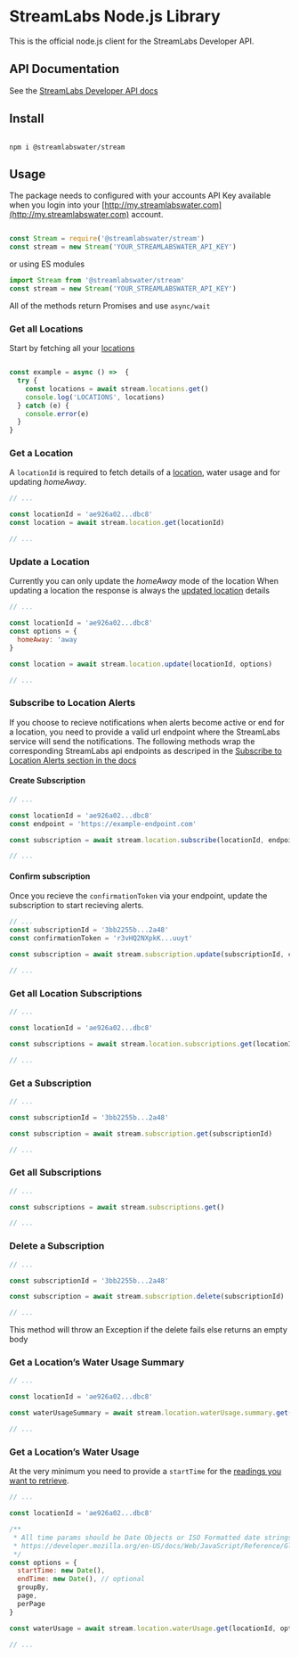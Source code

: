 # StreamLabs Node.js Library

This is the official node.js client for the StreamLabs Developer API.

## API Documentation

See the [StreamLabs Developer API docs](https://developer.streamlabswater.com/docs/index.html)

## Install


```shell

npm i @streamlabswater/stream

```

## Usage

The package needs to configured with your accounts API Key available when you  login into your [http://my.streamlabswater.com](http://my.streamlabswater.com) account.

```javascript

const Stream = require('@streamlabswater/stream')
const stream = new Stream('YOUR_STREAMLABSWATER_API_KEY')

```

or using ES modules 
```javascript
import Stream from '@streamlabswater/stream'
const stream = new Stream('YOUR_STREAMLABSWATER_API_KEY')
```


All of the methods return Promises and use `async/wait`

### Get all Locations
Start by fetching all your [locations](https://developer.streamlabswater.com/docs/get-all-locations.html)

```javascript

const example = async () =>  {
  try {
    const locations = await stream.locations.get()
    console.log('LOCATIONS', locations)
  } catch (e) {
    console.error(e)
  }
}
```

### Get a Location
A `locationId` is required to fetch details of a [location](https://developer.streamlabswater.com/docs/get-a-location.html), water usage and for updating *homeAway*.

```javascript
// ...

const locationId = 'ae926a02...dbc8'
const location = await stream.location.get(locationId)

// ...
```

### Update a Location
Currently you can only update the *homeAway* mode of the location
When updating a location the response is always the [updated location](https://developer.streamlabswater.com/docs/update-a-location.html) details

```javascript
// ...

const locationId = 'ae926a02...dbc8'
const options = {
  homeAway: 'away
}

const location = await stream.location.update(locationId, options)

// ...
```

### Subscribe to Location Alerts
If you choose to recieve notifications when alerts become active or end for a location, you need to provide a valid url endpoint where the StreamLabs service will send the notifications. The following methods wrap the corresponding StreamLabs api endpoints as descriped in the [Subscribe to Location Alerts section in the docs](https://developer.streamlabswater.com/docs/subscribe-to-location-alerts.html)

#### Create Subscription
```javascript
// ...

const locationId = 'ae926a02...dbc8'
const endpoint = 'https://example-endpoint.com'

const subscription = await stream.location.subscribe(locationId, endpoint)

// ...
```

#### Confirm subscription
Once you recieve the `confirmationToken` via your endpoint, update the subscription to start recieving alerts.

```javascript
// ...
const subscriptionId = '3bb2255b...2a48'
const confirmationToken = 'r3vHQ2NXpkK...uuyt'

const subscription = await stream.subscription.update(subscriptionId, confirmationToken)

// ...
```

### Get all Location Subscriptions
```javascript
// ...

const locationId = 'ae926a02...dbc8'

const subscriptions = await stream.location.subscriptions.get(locationId)

// ...
```

### Get a Subscription
```javascript
// ...

const subscriptionId = '3bb2255b...2a48'

const subscription = await stream.subscription.get(subscriptionId)

// ...
```

### Get all Subscriptions
```javascript
// ...

const subscriptions = await stream.subscriptions.get()

// ...
```

### Delete a Subscription
```javascript
// ...

const subscriptionId = '3bb2255b...2a48'

const subscription = await stream.subscription.delete(subscriptionId)

// ...
```
This method will throw an Exception if the delete fails else returns an empty body

### Get a Location’s Water Usage Summary

```javascript
// ...

const locationId = 'ae926a02...dbc8'

const waterUsageSummary = await stream.location.waterUsage.summary.get(locationId)

// ...
```

### Get a Location’s Water Usage

At the very minimum you need to provide a `startTime` for the [readings you want to retrieve](https://developer.streamlabswater.com/docs/get-water-usage.html).
```javascript
// ...

const locationId = 'ae926a02...dbc8'

/**
 * All time params should be Date Objects or ISO Formatted date strings
 * https://developer.mozilla.org/en-US/docs/Web/JavaScript/Reference/Global_Objects/Date/toISOString
 */
const options = {
  startTime: new Date(),
  endTime: new Date(), // optional
  groupBy,
  page,
  perPage
}

const waterUsage = await stream.location.waterUsage.get(locationId, options)

// ...
```